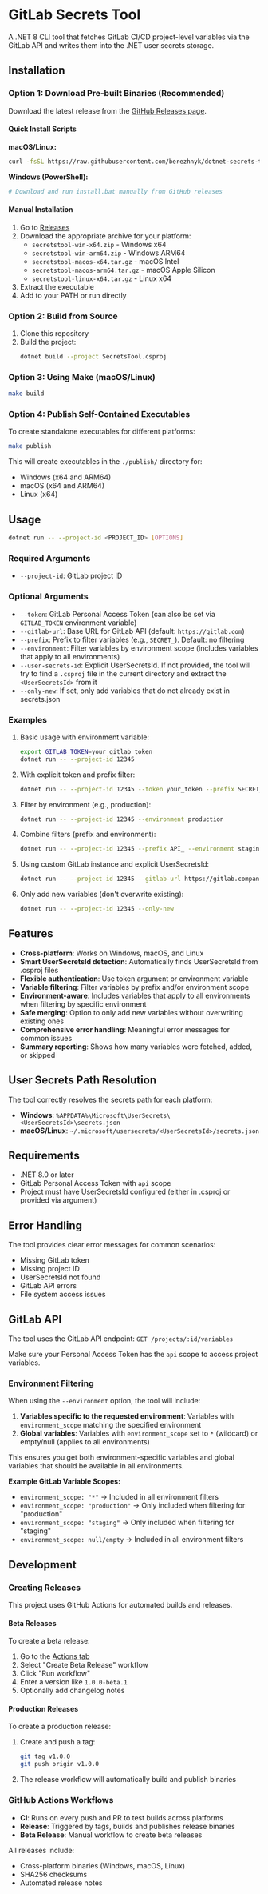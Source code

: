 # GitLab Secrets Tool

A .NET 8 CLI tool that fetches GitLab CI/CD project-level variables via the GitLab API and writes them into the .NET user secrets storage.

## Installation

### Option 1: Download Pre-built Binaries (Recommended)

Download the latest release from the [GitHub Releases page](https://github.com/berezhnyk/dotnet-secrets-tool/releases).

#### Quick Install Scripts

**macOS/Linux:**
```bash
curl -fsSL https://raw.githubusercontent.com/berezhnyk/dotnet-secrets-tool/main/scripts/install.sh | bash
```

**Windows (PowerShell):**
```powershell
# Download and run install.bat manually from GitHub releases
```

#### Manual Installation

1. Go to [Releases](https://github.com/berezhnyk/dotnet-secrets-tool/releases)
2. Download the appropriate archive for your platform:
   - `secretstool-win-x64.zip` - Windows x64
   - `secretstool-win-arm64.zip` - Windows ARM64
   - `secretstool-macos-x64.tar.gz` - macOS Intel
   - `secretstool-macos-arm64.tar.gz` - macOS Apple Silicon
   - `secretstool-linux-x64.tar.gz` - Linux x64
3. Extract the executable
4. Add to your PATH or run directly

### Option 2: Build from Source

1. Clone this repository
2. Build the project:
   ```bash
   dotnet build --project SecretsTool.csproj
   ```

### Option 3: Using Make (macOS/Linux)

```bash
make build
```

### Option 4: Publish Self-Contained Executables

To create standalone executables for different platforms:

```bash
make publish
```

This will create executables in the `./publish/` directory for:
- Windows (x64 and ARM64)
- macOS (x64 and ARM64)
- Linux (x64)

## Usage

```bash
dotnet run -- --project-id <PROJECT_ID> [OPTIONS]
```

### Required Arguments

- `--project-id`: GitLab project ID

### Optional Arguments

- `--token`: GitLab Personal Access Token (can also be set via `GITLAB_TOKEN` environment variable)
- `--gitlab-url`: Base URL for GitLab API (default: `https://gitlab.com`)
- `--prefix`: Prefix to filter variables (e.g., `SECRET_`). Default: no filtering
- `--environment`: Filter variables by environment scope (includes variables that apply to all environments)
- `--user-secrets-id`: Explicit UserSecretsId. If not provided, the tool will try to find a `.csproj` file in the current directory and extract the `<UserSecretsId>` from it
- `--only-new`: If set, only add variables that do not already exist in secrets.json

### Examples

1. Basic usage with environment variable:
   ```bash
   export GITLAB_TOKEN=your_gitlab_token
   dotnet run -- --project-id 12345
   ```

2. With explicit token and prefix filter:
   ```bash
   dotnet run -- --project-id 12345 --token your_token --prefix SECRET_
   ```

3. Filter by environment (e.g., production):
   ```bash
   dotnet run -- --project-id 12345 --environment production
   ```

4. Combine filters (prefix and environment):
   ```bash
   dotnet run -- --project-id 12345 --prefix API_ --environment staging
   ```

5. Using custom GitLab instance and explicit UserSecretsId:
   ```bash
   dotnet run -- --project-id 12345 --gitlab-url https://gitlab.company.com --user-secrets-id my-secrets-id
   ```

6. Only add new variables (don't overwrite existing):
   ```bash
   dotnet run -- --project-id 12345 --only-new
   ```

## Features

- **Cross-platform**: Works on Windows, macOS, and Linux
- **Smart UserSecretsId detection**: Automatically finds UserSecretsId from .csproj files
- **Flexible authentication**: Use token argument or environment variable
- **Variable filtering**: Filter variables by prefix and/or environment scope
- **Environment-aware**: Includes variables that apply to all environments when filtering by specific environment
- **Safe merging**: Option to only add new variables without overwriting existing ones
- **Comprehensive error handling**: Meaningful error messages for common issues
- **Summary reporting**: Shows how many variables were fetched, added, or skipped

## User Secrets Path Resolution

The tool correctly resolves the secrets path for each platform:

- **Windows**: `%APPDATA%\Microsoft\UserSecrets\<UserSecretsId>\secrets.json`
- **macOS/Linux**: `~/.microsoft/usersecrets/<UserSecretsId>/secrets.json`

## Requirements

- .NET 8.0 or later
- GitLab Personal Access Token with `api` scope
- Project must have UserSecretsId configured (either in .csproj or provided via argument)

## Error Handling

The tool provides clear error messages for common scenarios:

- Missing GitLab token
- Missing project ID
- UserSecretsId not found
- GitLab API errors
- File system access issues

## GitLab API

The tool uses the GitLab API endpoint: `GET /projects/:id/variables`

Make sure your Personal Access Token has the `api` scope to access project variables.

### Environment Filtering

When using the `--environment` option, the tool will include:

1. **Variables specific to the requested environment**: Variables with `environment_scope` matching the specified environment
2. **Global variables**: Variables with `environment_scope` set to `*` (wildcard) or empty/null (applies to all environments)

This ensures you get both environment-specific variables and global variables that should be available in all environments.

**Example GitLab Variable Scopes:**
- `environment_scope: "*"` → Included in all environment filters
- `environment_scope: "production"` → Only included when filtering for "production"
- `environment_scope: "staging"` → Only included when filtering for "staging"
- `environment_scope: null/empty` → Included in all environment filters

## Development

### Creating Releases

This project uses GitHub Actions for automated builds and releases.

#### Beta Releases

To create a beta release:

1. Go to the [Actions tab](https://github.com/berezhnyk/dotnet-secrets-tool/actions)
2. Select "Create Beta Release" workflow
3. Click "Run workflow"
4. Enter a version like `1.0.0-beta.1`
5. Optionally add changelog notes

#### Production Releases

To create a production release:

1. Create and push a tag:
   ```bash
   git tag v1.0.0
   git push origin v1.0.0
   ```
2. The release workflow will automatically build and publish binaries

### GitHub Actions Workflows

- **CI**: Runs on every push and PR to test builds across platforms
- **Release**: Triggered by tags, builds and publishes release binaries
- **Beta Release**: Manual workflow to create beta releases

All releases include:
- Cross-platform binaries (Windows, macOS, Linux)
- SHA256 checksums
- Automated release notes
